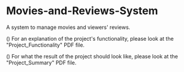 # Movies-and-Reviews-System
A system to manage movies and viewers' reviews.

() For an explanation of the project's functionality, please look at the "Project_Functionality" PDF file.

() For what the result of the project should look like, please look at the "Project_Summary" PDF file.
